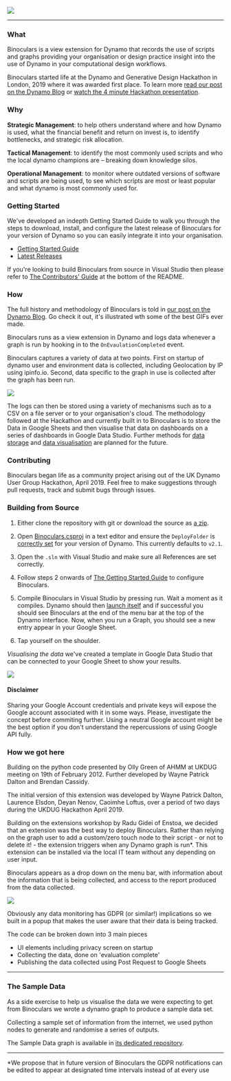 ![](Images/Slide1.PNG)
________________

### What

Binoculars is a view extension for Dynamo that records the use of scripts and graphs providing your organisation or design practice insight into the use of Dynamo in your computational design workflows.

Binoculars started life at the Dynamo and Generative Design Hackathon in London, 2019 where it was awarded first place. To learn more [read our post on the Dynamo Blog](https://dynamobim.org/london-hackathon-binoculars/) or [watch the 4 minute Hackathon presentation](https://youtu.be/X_LNTIqhLPk?t=2492).

### Why

**Strategic Management**: to help others understand where and how Dynamo is used, what the financial benefit and return on invest is, to identify bottlenecks, and strategic risk allocation.

**Tactical Management**: to identify the most commonly used scripts and who the local dynamo champions are – breaking down knowledge silos.

**Operational Management**: to monitor where outdated versions of software and scripts are being used, to see which scripts are most or least popular and what dynamo is most commonly used for.

### Getting Started

We've developed an indepth Getting Started Guide to walk you through the steps to download, install, and configure the latest release of Binoculars for your version of Dynamo so you can easily integrate it into your organisation.

- [Getting Started Guide](GETTING-STARTED.md)
- [Latest Releases](https://github.com/teamtreedyn/Binoculars/releases)

If you're looking to build Binoculars from source in Visual Studio then please refer to [The Contributors' Guide](https://github.com/teamtreedyn/Binoculars#build-from-source) at the bottom of the README.

### How

The full history and methodology of Binoculars is told in [our post on the Dynamo Blog](https://dynamobim.org/london-hackathon-binoculars/). Go check it out, it's illustrated wth some of the best GIFs ever made.

Binoculars runs as a view extension in Dynamo and logs data whenever a graph is run by hooking in to the `OnEvaulationCompleted` event.

Binoculars captures a variety of data at two points. First on startup of dynamo user and environment data is collected, including Geolocation by IP using ipinfo.io. Second, data specific to the graph in use is collected after the graph has been run.

![](Images/Slide6.PNG)

The logs can then be stored using a variety of mechanisms such as to a CSV on a file server or to your organisation's cloud. The methodology followed at the Hackathon and currently built in to Binoculars is to store the Data in Google Sheets and then visualise that data on dashboards on a series of dashboards in Google Data Studio. Further methods for [data storage](https://github.com/teamtreedyn/Binoculars/issues?q=is%3Aissue+is%3Aopen+label%3A%22data+storage%22) and [data visualisation](https://github.com/teamtreedyn/Binoculars/issues?q=is%3Aissue+is%3Aopen+label%3A%22data+visualisation%22) are planned for the future.

### Contributing

Binoculars began life as a community project arising out of the UK Dynamo User Group Hackathon, April 2019. Feel free to make suggestions through pull requests, track and submit bugs through issues.

### Building from Source

1. Either clone the repository with git or download the source as [a zip](https://github.com/teamtreedyn/Binoculars/archive/master.zip).

2. Open [Binoculars.csproj](Binoculars.csproj) in a text editor and ensure the `DeployFolder` is [correctly set](https://github.com/teamtreedyn/Binoculars/commit/ac088bd3fe5c027b6c0cc8e35185bcba1296953e#diff-fec7353f03ce00d43d7df2154ba6bfc4L179-L181) for your version of Dynamo. This currently defaults to `v2.1`.

3. Open the `.sln` with Visual Studio and make sure all References are set correctly.

4. Follow steps 2 onwards of [The Getting Started Guide](GETTING-STARTED.md) to configure Binoculars.

5. Compile Binoculars in Visual Studio by pressing run. Wait a moment as it compiles. Dynamo should then [launch itself](https://github.com/teamtreedyn/Binoculars/commit/f1d95feb65e062e51180b4129466e29a786596a1#diff-37951fdf0b7fcbedc8a257b49641dcf3R17) and if successful you should see Binoculars at the end of the menu bar at the top of the Dynamo interface. Now, when you run a Graph, you should see a new entry appear in your Google Sheet.

6. Tap yourself on the shoulder.

*Visualising the data* we've created a template in Google Data Studio that can be connected to your Google Sheet to show your results.

![](Images/Copy_of_ET_Dashboard-1.png)

#### Disclaimer

Sharing your Google Account credentials and private keys will expose the Google account associated with it in some ways. Please, investigate the concept before commiting further. Using a neutral Google account might be the best option if you don't understand the repercussions of using Google API fully.

### How we got here

Building on the python code presented by Olly Green of AHMM at UKDUG meeting on 19th of February 2012.
Further developed by Wayne Patrick Dalton and Brendan Cassidy.

The initial version of this extension was developed by Wayne Patrick Dalton, Laurence Elsdon, Deyan Nenov, Caoimhe Loftus, over a period of two days during the UKDUG Hackathon April 2019.

Building on the extensions workshop by Radu Gidei of Enstoa, we decided that an extension was the best way to deploy Binoculars.
Rather than relying on the graph user to add a custom/zero touch node to their script - or not to delete it! - the extension triggers when any Dynamo graph is run*. This extension can be installed via the local IT team without any depending on user input.

Binoculars appears as a drop down on the menu bar, with information about the information that is being collected, and access to the report produced from the data collected.

![](Images/Slide14.PNG)

Obviously any data monitoring has GDPR (or similar!) implications so we built in a popup that makes the user aware that their data is being tracked.

The code can be broken down into 3 main pieces

- UI elements including privacy screen on startup
- Collecting the data, done on 'evaluation complete'
- Publishing the data collected using Post Request to Google Sheets

________________

### The Sample Data

As a side exercise to help us visualise the data we were expecting to get from Binoculars we wrote a dynamo graph to produce a sample data set.

Collecting a sample set of information from the internet, we used python nodes to generate and randomise a series of outputs.

The Sample Data graph is available in [its dedicated repository](https://github.com/teamtreedyn/BinocularsSampleData/).

__________________

*We propose that in future version of Binoculars the GDPR notifications can be edited to appear at designated time intervals instead of at every use
